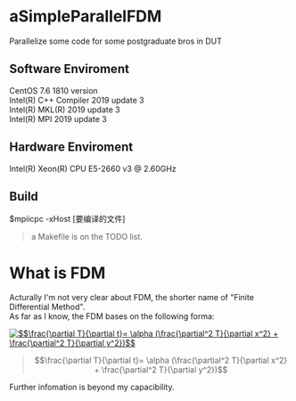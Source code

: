 # aSimpleParallelFDM
Parallelize some code for some postgraduate bros in DUT  

## Software Enviroment
CentOS 7.6 1810 version  
Intel(R) C++ Compiler 2019 update 3  
Intel(R) MKL(R) 2019 update 3  
Intel(R) MPI 2019 update 3  

## Hardware Enviroment
Intel(R) Xeon(R) CPU E5-2660 v3 @ 2.60GHz  

## Build
$mpiicpc -xHost [要编译的文件]  
>a Makefile is on the TODO list.

# What is FDM
Acturally I'm not very clear about FDM, the shorter name of "Finite Differential Method".  
As far as I know, the FDM bases on the following forma:  

<a href="https://www.codecogs.com/eqnedit.php?latex=$$\frac{\partial&space;T}{\partial&space;t}=&space;\alpha&space;(\frac{\partial^2&space;T}{\partial&space;x^2}&space;&plus;&space;\frac{\partial^2&space;T}{\partial&space;y^2})$$" target="_blank"><img src="https://latex.codecogs.com/gif.latex?$$\frac{\partial&space;T}{\partial&space;t}=&space;\alpha&space;(\frac{\partial^2&space;T}{\partial&space;x^2}&space;&plus;&space;\frac{\partial^2&space;T}{\partial&space;y^2})$$" title="$$\frac{\partial T}{\partial t}= \alpha (\frac{\partial^2 T}{\partial x^2} + \frac{\partial^2 T}{\partial y^2})$$" /></a>  
>$$\frac{\partial T}{\partial t}= \alpha (\frac{\partial^2 T}{\partial x^2} + \frac{\partial^2 T}{\partial y^2})$$  

Further infomation is beyond my capacibility.  
